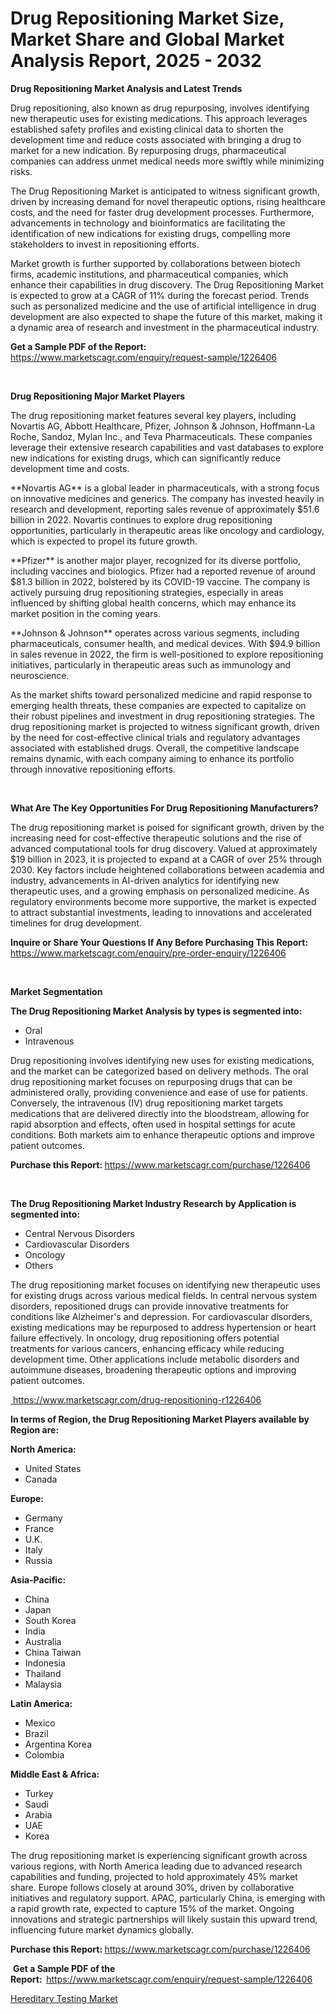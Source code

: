 <p><h1>Drug Repositioning Market Size, Market Share and Global Market Analysis Report, 2025 - 2032</h1></p><p><strong>Drug Repositioning Market Analysis and Latest Trends</strong></p>
<p><p>Drug repositioning, also known as drug repurposing, involves identifying new therapeutic uses for existing medications. This approach leverages established safety profiles and existing clinical data to shorten the development time and reduce costs associated with bringing a drug to market for a new indication. By repurposing drugs, pharmaceutical companies can address unmet medical needs more swiftly while minimizing risks.</p><p>The Drug Repositioning Market is anticipated to witness significant growth, driven by increasing demand for novel therapeutic options, rising healthcare costs, and the need for faster drug development processes. Furthermore, advancements in technology and bioinformatics are facilitating the identification of new indications for existing drugs, compelling more stakeholders to invest in repositioning efforts. </p><p>Market growth is further supported by collaborations between biotech firms, academic institutions, and pharmaceutical companies, which enhance their capabilities in drug discovery. The Drug Repositioning Market is expected to grow at a CAGR of 11% during the forecast period. Trends such as personalized medicine and the use of artificial intelligence in drug development are also expected to shape the future of this market, making it a dynamic area of research and investment in the pharmaceutical industry.</p></p>
<p><strong>Get a Sample PDF of the Report:&nbsp;</strong> <a href="https://www.marketscagr.com/enquiry/request-sample/1226406?utm_campaign=2782&utm_medium=2&utm_source=Github&utm_content=ia&utm_term=09032025&utm_id=drug-repositioning">https://www.marketscagr.com/enquiry/request-sample/1226406</a></p>
<p>&nbsp;</p>
<p><strong>Drug Repositioning Major Market Players</strong></p>
<p><p>The drug repositioning market features several key players, including Novartis AG, Abbott Healthcare, Pfizer, Johnson & Johnson, Hoffmann-La Roche, Sandoz, Mylan Inc., and Teva Pharmaceuticals. These companies leverage their extensive research capabilities and vast databases to explore new indications for existing drugs, which can significantly reduce development time and costs.</p><p>**Novartis AG** is a global leader in pharmaceuticals, with a strong focus on innovative medicines and generics. The company has invested heavily in research and development, reporting sales revenue of approximately $51.6 billion in 2022. Novartis continues to explore drug repositioning opportunities, particularly in therapeutic areas like oncology and cardiology, which is expected to propel its future growth.</p><p>**Pfizer** is another major player, recognized for its diverse portfolio, including vaccines and biologics. Pfizer had a reported revenue of around $81.3 billion in 2022, bolstered by its COVID-19 vaccine. The company is actively pursuing drug repositioning strategies, especially in areas influenced by shifting global health concerns, which may enhance its market position in the coming years.</p><p>**Johnson & Johnson** operates across various segments, including pharmaceuticals, consumer health, and medical devices. With $94.9 billion in sales revenue in 2022, the firm is well-positioned to explore repositioning initiatives, particularly in therapeutic areas such as immunology and neuroscience.</p><p>As the market shifts toward personalized medicine and rapid response to emerging health threats, these companies are expected to capitalize on their robust pipelines and investment in drug repositioning strategies. The drug repositioning market is projected to witness significant growth, driven by the need for cost-effective clinical trials and regulatory advantages associated with established drugs. Overall, the competitive landscape remains dynamic, with each company aiming to enhance its portfolio through innovative repositioning efforts.</p></p>
<p>&nbsp;</p>
<p><strong>What Are The Key Opportunities For Drug Repositioning Manufacturers?</strong></p>
<p><p>The drug repositioning market is poised for significant growth, driven by the increasing need for cost-effective therapeutic solutions and the rise of advanced computational tools for drug discovery. Valued at approximately $19 billion in 2023, it is projected to expand at a CAGR of over 25% through 2030. Key factors include heightened collaborations between academia and industry, advancements in AI-driven analytics for identifying new therapeutic uses, and a growing emphasis on personalized medicine. As regulatory environments become more supportive, the market is expected to attract substantial investments, leading to innovations and accelerated timelines for drug development.</p></p>
<p><strong>Inquire or Share Your Questions If Any Before Purchasing This Report:</strong> <a href="https://www.marketscagr.com/enquiry/pre-order-enquiry/1226406?utm_campaign=2782&utm_medium=2&utm_source=Github&utm_content=ia&utm_term=09032025&utm_id=drug-repositioning">https://www.marketscagr.com/enquiry/pre-order-enquiry/1226406</a></p>
<p>&nbsp;</p>
<p><strong>Market Segmentation</strong></p>
<p><strong>The Drug Repositioning Market Analysis by types is segmented into:</strong></p>
<p><ul><li>Oral</li><li>Intravenous</li></ul></p>
<p><p>Drug repositioning involves identifying new uses for existing medications, and the market can be categorized based on delivery methods. The oral drug repositioning market focuses on repurposing drugs that can be administered orally, providing convenience and ease of use for patients. Conversely, the intravenous (IV) drug repositioning market targets medications that are delivered directly into the bloodstream, allowing for rapid absorption and effects, often used in hospital settings for acute conditions. Both markets aim to enhance therapeutic options and improve patient outcomes.</p></p>
<p><strong>Purchase this Report:&nbsp;</strong><a href="https://www.marketscagr.com/purchase/1226406?utm_campaign=2782&utm_medium=2&utm_source=Github&utm_content=ia&utm_term=09032025&utm_id=drug-repositioning">https://www.marketscagr.com/purchase/1226406</a></p>
<p>&nbsp;</p>
<p><strong>The Drug Repositioning Market Industry Research by Application is segmented into:</strong></p>
<p><ul><li>Central Nervous Disorders</li><li>Cardiovascular Disorders</li><li>Oncology</li><li>Others</li></ul></p>
<p><p>The drug repositioning market focuses on identifying new therapeutic uses for existing drugs across various medical fields. In central nervous system disorders, repositioned drugs can provide innovative treatments for conditions like Alzheimer's and depression. For cardiovascular disorders, existing medications may be repurposed to address hypertension or heart failure effectively. In oncology, drug repositioning offers potential treatments for various cancers, enhancing efficacy while reducing development time. Other applications include metabolic disorders and autoimmune diseases, broadening therapeutic options and improving patient outcomes.</p></p>
<p><a href="https://www.marketscagr.com/drug-repositioning-r1226406?utm_campaign=2782&utm_medium=2&utm_source=Github&utm_content=ia&utm_term=09032025&utm_id=drug-repositioning">&nbsp;https://www.marketscagr.com/drug-repositioning-r1226406</a></p>
<p><strong>In terms of Region, the Drug Repositioning Market Players available by Region are:</strong></p>
<p>
    <p> <strong> North America: </strong>
        <ul>
            <li>United States</li>
            <li>Canada</li>
        </ul>
        </p> 
    <p> <strong> Europe: </strong>
        <ul>
            <li>Germany</li>
            <li>France</li>
            <li>U.K.</li>
            <li>Italy</li>
            <li>Russia</li>
        </ul>
        </p> 
    <p> <strong> Asia-Pacific: </strong>
        <ul>
            <li>China</li>
            <li>Japan</li>
            <li>South Korea</li>
            <li>India</li>
            <li>Australia</li>
            <li>China Taiwan</li>
            <li>Indonesia</li>
            <li>Thailand</li>
            <li>Malaysia</li>
        </ul>
        </p> 
    <p> <strong> Latin America: </strong>
        <ul>
            <li>Mexico</li>
            <li>Brazil</li>
            <li>Argentina Korea</li>
            <li>Colombia</li>
        </ul>
        </p> 
    <p> <strong> Middle East & Africa: </strong>
        <ul>
            <li>Turkey</li>
            <li>Saudi</li>
            <li>Arabia</li>
            <li>UAE</li>
            <li>Korea</li>
        </ul>
    </p>
    </p>
<p><p>The drug repositioning market is experiencing significant growth across various regions, with North America leading due to advanced research capabilities and funding, projected to hold approximately 45% market share. Europe follows closely at around 30%, driven by collaborative initiatives and regulatory support. APAC, particularly China, is emerging with a rapid growth rate, expected to capture 15% of the market. Ongoing innovations and strategic partnerships will likely sustain this upward trend, influencing future market dynamics globally.</p></p>
<p><strong>Purchase this Report: </strong><a href="https://www.marketscagr.com/purchase/1226406?utm_campaign=2782&utm_medium=2&utm_source=Github&utm_content=ia&utm_term=09032025&utm_id=drug-repositioning">https://www.marketscagr.com/purchase/1226406</a></p>
<p>&nbsp;<strong>Get a Sample PDF of the Report:&nbsp;&nbsp;</strong><a href="https://www.marketscagr.com/enquiry/request-sample/1226406?utm_campaign=2782&utm_medium=2&utm_source=Github&utm_content=ia&utm_term=09032025&utm_id=drug-repositioning">https://www.marketscagr.com/enquiry/request-sample/1226406</a></p>
<p><strong></strong></p>
<p><p><a href="https://github.com/meuskocov/Market-Research-Report-List-1/blob/main/hereditary-testing-market.md?utm_campaign=2782&utm_medium=2&utm_source=Github&utm_content=ia&utm_term=09032025&utm_id=drug-repositioning">Hereditary Testing Market</a></p></p>